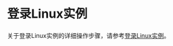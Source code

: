 # 登录Linux实例

### 
关于登录Linux实例的详细操作步骤，请参考[登录Linux实例](http://www.jdcloud.com/help/detail/360/isCateLog/1)。